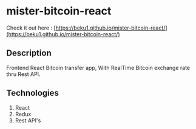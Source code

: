 # mister-bitcoin-react

Check it out here : [https://beku1.github.io/mister-bitcoin-react/](https://beku1.github.io/mister-bitcoin-react/)

## Description 

Frontend React Bitcoin transfer app, With RealTime Bitcoin exchange rate thru Rest API.

## Technologies

1. React
2. Redux 
3. Rest API's
